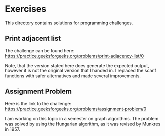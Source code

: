 # Exercises

This directory contains solutions for programming challenges.

## Print adjacent list

The challenge can be found here:
https://practice.geeksforgeeks.org/problems/print-adjacency-list/0

Note, that the version stated here does generate the expected output, however
it is not the original version that I handed in. I replaced the scanf functions
with safer alternatives and made several improvements.

## Assignment Problem

Here is the link to the challenge:
https://practice.geeksforgeeks.org/problems/assignment-problem/0

I am working on this topic in a semester on graph algorithms.
The problem was solved by using the Hungarian algorithm, as it was revised
by Munkres in 1957.
